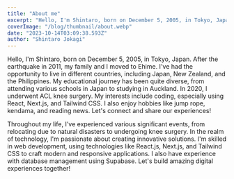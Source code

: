 ```yaml
---
title: "About me"
excerpt: "Hello, I'm Shintaro, born on December 5, 2005, in Tokyo, Japan. After the earthquake in 2011, my family and I moved to Ehime. I've had the opportunity to live in different countries, including Japan, New Zealand, and the Philippines. My educational journey has been quite diverse, from attending various schools in Japan to studying in Auckland. In 2020, I underwent ACL knee surgery. My interests include coding, especially using React, Next.js, and Tailwind CSS. I also enjoy hobbies like jump rope, kendama, and reading news. Let's connect and share our experiences!"
coverImage: "/blog/thumbnail/about.webp"
date: "2023-10-14T03:09:38.593Z"
author: "Shintaro Jokagi"
---
```


Hello, I'm Shintaro, born on December 5, 2005, in Tokyo, Japan. After the earthquake in 2011, my family and I moved to Ehime. I've had the opportunity to live in different countries, including Japan, New Zealand, and the Philippines. My educational journey has been quite diverse, from attending various schools in Japan to studying in Auckland. In 2020, I underwent ACL knee surgery. My interests include coding, especially using React, Next.js, and Tailwind CSS. I also enjoy hobbies like jump rope, kendama, and reading news. Let's connect and share our experiences!

Throughout my life, I've experienced various significant events, from relocating due to natural disasters to undergoing knee surgery. In the realm of technology, I'm passionate about creating innovative solutions. I'm skilled in web development, using technologies like React.js, Next.js, and Tailwind CSS to craft modern and responsive applications. I also have experience with database management using Supabase. Let's build amazing digital experiences together!